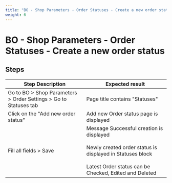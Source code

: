 ```yaml
---
title: "BO - Shop Parameters - Order Statuses - Create a new order status"
weight: 6
---
```


# BO - Shop Parameters - Order Statuses - Create a new order status
## Steps
| Step Description | Expected result |
| ----- | ----- |
| Go to BO > Shop Parameters  > Order Settings > Go to Statuses tab | Page title contains "Statuses" |
| Click on the "Add new order status" | Add new Order status page is displayed |
| Fill all fields > Save | Message Successful creation is displayed<br><br>Newly created order status is displayed in Statuses block<br><br>Latest Order status can be Checked, Edited and Deleted |
